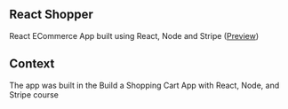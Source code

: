 ## React Shopper

React ECommerce App built using React, Node and Stripe ([Preview](https://react-eshop-00001.herokuapp.com/))

## Context
The app was built in the Build a Shopping Cart App with React, Node, and Stripe course
